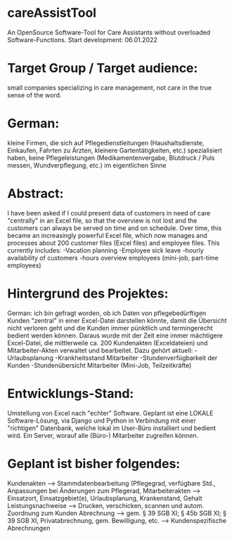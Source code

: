 # careAssistTool
An OpenSource Software-Tool for Care Assistants without overloaded Software-Functions.
Start development: 06.01.2022
# Target Group / Target audience:
small companies specializing in care management, not care in the true sense of the word.
# German:
kleine Firmen, die sich auf Pflegedienstleitungen (Haushaltsdienste, Einkaufen, Fahrten zu Ärzten, kleinere Gartentätigkeiten, etc.) spezialisiert haben, keine Pflegeleistungen (Medikamentenvergabe, Blutdruck / Puls messen, Wundverpflegung, etc.) im eigentlichen Sinne

# Abstract:
I have been asked if I could present data of customers in need of care "centrally" in an Excel file, so that the overview is not lost and the customers can always be served on time and on schedule. Over time, this became an increasingly powerful Excel file, which now manages and processes about 200 customer files (Excel files) and employee files.
This currently includes:
-Vacation planning
-Employee sick leave
-hourly availability of customers
-hours overview employees (mini-job, part-time employees)

# Hintergrund des Projektes:
German:
ich bin gefragt worden, ob ich Daten von pflegebedürftigen Kunden "zentral" in einer Excel-Datei darstellen könnte, damit die Übersicht nicht verloren geht und die Kunden immer pünktlich und termingerecht bedient werden können. Daraus wurde mit der Zeit eine immer mächtigere Excel-Datei, die mittlerweile ca. 200 Kundenakten (Exceldateien) und Mitarbeiter-Akten verwaltet und bearbeitet.
Dazu gehört aktuell:
-Urlaubsplanung
-Krankheitsstand Mitarbeiter
-Stundenverfügbarkeit der Kunden
-Stundenübersicht Mitarbeiter (Mini-Job, Teilzeitkräfte)

# Entwicklungs-Stand:

Umstellung von Excel nach "echter" Software. Geplant ist eine LOKALE Software-Lösung, via Django und Python in Verbindung mit einer "richtigen" Datenbank, welche lokal im User-Büro installiert und bedient wird. Ein Server, worauf alle (Büro-) Mitarbeiter zugreifen können.

# Geplant ist bisher folgendes:
Kundenakten --> Stammdatenbearbeitung (Pflegegrad, verfügbare Std., Anpassungen bei Änderungen zum Pflegerad, 
Mitarbeiterakten --> Einsatzort, Einsatzgebiet(e), Urlaubsplanung, Krankenstand, Gehalt
Leistungsnachweise --> Drucken, verschicken, scannen und autom. Zuordnung zum Kunden
Abrechnung --> gem. § 39 SGB XI; § 45b SGB XI; § 39 SGB XI, Privatabrechnung, gem. Bewilligung, etc. --> Kundenspezifische Abrechnungen

